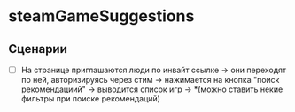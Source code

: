 # steamGameSuggestions

## Сценарии 

- [ ]  На странице приглашаются люди по инвайт ссылке -> они переходят по ней, авторизируясь через стим -> нажимается на кнопка "поиск рекомендациий" ->  выводится список игр -> *(можно ставить некие фильтры при поиске рекомендаций)

